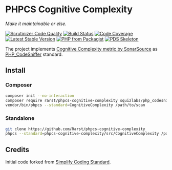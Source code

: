 # PHPCS Cognitive Complexity

_Make it maintainable or else._

[![Scrutinizer Code Quality](https://scrutinizer-ci.com/g/Rarst/phpcs-cognitive-complexity/badges/quality-score.png?b=master)](https://scrutinizer-ci.com/g/Rarst/phpcs-cognitive-complexity/?branch=master)
[![Build Status](https://scrutinizer-ci.com/g/Rarst/phpcs-cognitive-complexity/badges/build.png?b=master)](https://scrutinizer-ci.com/g/Rarst/phpcs-cognitive-complexity/build-status/master)
[![Code Coverage](https://scrutinizer-ci.com/g/Rarst/phpcs-cognitive-complexity/badges/coverage.png?b=master)](https://scrutinizer-ci.com/g/Rarst/phpcs-cognitive-complexity/?branch=master)
[![Latest Stable Version](https://img.shields.io/packagist/v/rarst/phpcs-cognitive-complexity.svg?label=version)](https://packagist.org/packages/rarst/phpcs-cognitive-complexity)
[![PHP from Packagist](https://img.shields.io/packagist/php-v/rarst/phpcs-cognitive-complexity.svg)](https://packagist.org/packages/rarst/phpcs-cognitive-complexity)
[![PDS Skeleton](https://img.shields.io/badge/pds-skeleton-blue.svg)](https://github.com/php-pds/skeleton)

The project implements [Cognitive Complexity metric by SonarSource](https://www.sonarsource.com/resources/white-papers/cognitive-complexity.html) as [PHP_CodeSniffer](https://github.com/squizlabs/PHP_CodeSniffer) standard.

## Install

### Composer

```bash
composer init --no-interaction
composer require rarst/phpcs-cognitive-complexity squizlabs/php_codesniffer dealerdirect/phpcodesniffer-composer-installer
vendor/bin/phpcs --standard=CognitiveComplexity /path/to/scan
```

### Standalone

```bash
git clone https://github.com/Rarst/phpcs-cognitive-complexity
phpcs --standard=phpcs-cognitive-complexity/src/CognitiveComplexity /path/to/scan
```

## Credits

Initial code forked from [Simplify Coding Standard](https://github.com/Symplify/Symplify).
